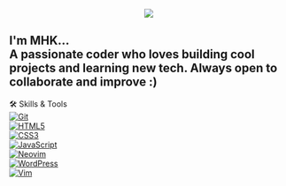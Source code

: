 <p align="center">
  <img src="https://capsule-render.vercel.app/api?text=Hi&animation=fadeIn&type=waving&color=gradient&height=150"/>
</p>

I'm MHK...<br>
A passionate coder who loves building cool projects and learning new tech. Always open to collaborate and improve :)
--------------------------------------------------------------------------------------------------------------------------
🛠 Skills & Tools  
[![Git](https://img.shields.io/badge/git-%23F05033.svg?style=for-the-badge&logo=git&logoColor=white)](https://git-scm.com/doc)  
[![HTML5](https://img.shields.io/badge/html5-%23E34F26.svg?style=for-the-badge&logo=html5&logoColor=white)](https://developer.mozilla.org/en-US/docs/Web/HTML)  
[![CSS3](https://img.shields.io/badge/css3-%231572B6.svg?style=for-the-badge&logo=css3&logoColor=white)](https://css-tricks.com/)  
[![JavaScript](https://img.shields.io/badge/javascript-%23323330.svg?style=for-the-badge&logo=javascript&logoColor=%23F7DF1E)](https://javascript.info/)  
[![Neovim](https://img.shields.io/badge/NeoVim-%2357A143.svg?&style=for-the-badge&logo=neovim&logoColor=white)](https://neovim.io/)  
[![WordPress](https://img.shields.io/badge/WordPress-%23117AC9.svg?style=for-the-badge&logo=WordPress&logoColor=white)](https://wordpress.org/documentation/)  
[![Vim](https://img.shields.io/badge/VIM-%2311AB00.svg?style=for-the-badge&logo=vim&logoColor=white)](https://www.vim.org/docs.php)  
